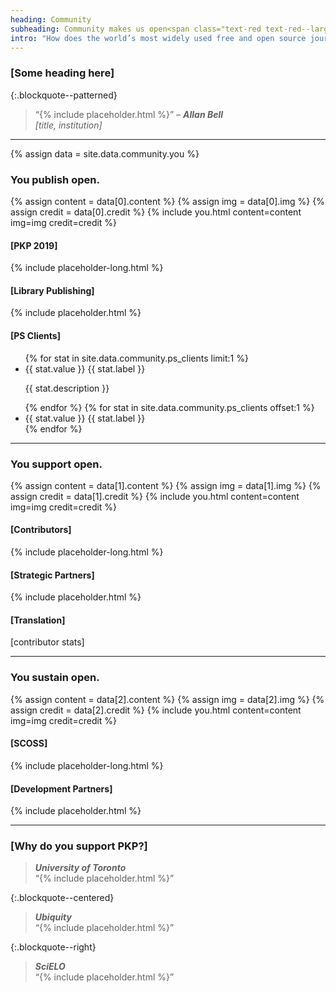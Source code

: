 ```yaml
---
heading: Community
subheading: Community makes us open<span class="text-red text-red--large">.</span>
intro: "How does the world’s most widely used free and open source journal publishing platform remain open? The answer is easy: <strong>you</strong>. Behind PKP is a vibrant, passionate, and international community of contributors who help to make our software better, together."
---
```


### [Some heading here]

{:.blockquote--patterned}
> “{% include placeholder.html %}” <cite>&ndash; **Allan Bell** <br/>[title, institution]</cite>

---

{% assign data = site.data.community.you %}

### You publish <span class="text-red">open<span class="text-red--large">.</span></span>

{% assign content = data[0].content %}
{% assign img = data[0].img %}
{% assign credit = data[0].credit %}
{% include you.html content=content img=img credit=credit %}

#### [PKP 2019]

{% include placeholder-long.html %}

#### [Library Publishing]

{% include placeholder.html %}

#### [PS Clients]

<ul class="stats">
  {% for stat in site.data.community.ps_clients limit:1 %}
  <li class="stat stat--featured">
    <span class="stat__value">{{ stat.value }}</span>
    <span class="stat__label">{{ stat.label }}</span>
    <p>{{ stat.description }}</p>
  </li>
  {% endfor %}
  {% for stat in site.data.community.ps_clients offset:1 %}
  <li class="stat">
    <span class="stat__value">{{ stat.value }}</span>
    <span class="stat__label">{{ stat.label }}</span>
  </li>
  {% endfor %}
</ul>

---

### You support <span class="text-red">open<span class="text-red--large">.</span></span>

{% assign content = data[1].content %}
{% assign img = data[1].img %}
{% assign credit = data[1].credit %}
{% include you.html content=content img=img credit=credit %}

#### [Contributors]

{% include placeholder-long.html %}

#### [Strategic Partners]

{% include placeholder.html %}

#### [Translation]

[contributor stats]

---

### You sustain <span class="text-red">open<span class="text-red--large">.</span></span>

{% assign content = data[2].content %}
{% assign img = data[2].img %}
{% assign credit = data[2].credit %}
{% include you.html content=content img=img credit=credit %}

#### [SCOSS]

{% include placeholder-long.html %}

#### [Development Partners]

{% include placeholder.html %}

---

### [Why do you support PKP?]

> <cite>**University of Toronto**</cite> <br/>“{% include placeholder.html %}”

{:.blockquote--centered}
> <cite>**Ubiquity**</cite> <br/>“{% include placeholder.html %}”

{:.blockquote--right}
> <cite>**SciELO**</cite> <br/>“{% include placeholder.html %}”
